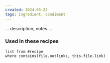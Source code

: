 ```yaml
---
created: 2024-05-22
tags: ingredient, condiment
---
```



… description, notes …

### Used in these recipes

```dataview
list from #recipe
where contains(file.outlinks, this.file.link)
```